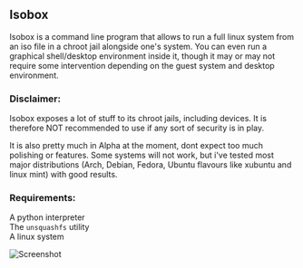 ## Isobox
Isobox is a command line program that allows to run a full linux system from an iso file in a chroot jail alongside one's system.
You can even run a graphical shell/desktop environment inside it, though it may or may not require some intervention depending on the guest system and desktop environment.

### Disclaimer:
  Isobox exposes a lot of stuff to its chroot jails, including devices.
  It is therefore NOT recommended to use if any sort of security is in play.
  
  It is also pretty much in Alpha at the moment, dont expect too much polishing or features.
  Some systems will not work, but i've tested most major distributions (Arch, Debian, Fedora, Ubuntu flavours like xubuntu and linux mint) with good results.

### Requirements:
  A python interpreter  
  The `unsquashfs` utility  
  A linux system  
  
  
  

![Screenshot](https://i.imgur.com/rX7YgGI.png)
